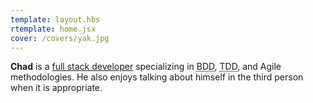 ```yaml
---
template: layout.hbs
rtemplate: home.jsx
cover: /covers/yak.jpg
---
```


**Chad** is a [full stack developer](http://www.laurencegellert.com/2012/08/what-is-a-full-stack-developer/) specializing in <abbr title="Behavior Driven Development">BDD</abbr>, <abbr title="Test Driven Development">TDD</abbr>, and Agile methodologies. He also enjoys talking about himself in the third person when it is appropriate.